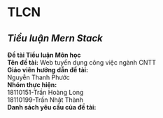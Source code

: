 # TLCN
***Tiểu luận Mern Stack***
---
**Đề tài Tiểu luận Môn học** <br/>
**Tên đề tài:**  Web tuyển dụng công việc ngành CNTT<br/>
**Giáo viên hướng dẫn đề tài:** <br/>
 Nguyễn Thanh Phước<br/>
**Nhóm thực hiện:**<br/>
  18110151-Trần Hoàng Long<br/>
  18110199-Trần Nhật Thành<br/>
**Danh sách yêu cầu của đề tài:**<br/>
